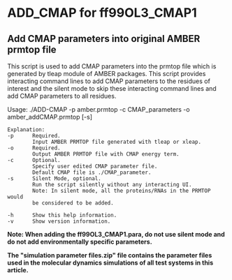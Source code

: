 # ADD_CMAP for ff99OL3_CMAP1
## Add CMAP parameters into original AMBER prmtop file
This script is used to add CMAP parameters into the prmtop file which is generated by tleap module of AMBER packages. This script provides interacting command lines to add CMAP parameters to the residues of interest and the silent mode to skip these interacting command lines and add CMAP parameters to all residues.

Usage: ./ADD-CMAP -p amber.prmtop -c CMAP_parameters -o amber_addCMAP.prmtop [-s]

```
Explanation:
-p      Required.
        Input AMBER PRMTOP file generated with tleap or xleap.
-o      Required.
        Output AMBER PRMTOP file with CMAP energy term.
-c      Optional.
        Specify user edited CMAP parameter file.
        Default CMAP file is ./CMAP_parameter.
-s      Silent Mode, optional.
        Run the script silently without any interacting UI.
        Note: In silent mode, all the proteins/RNAs in the PRMTOP would
        be considered to be added.

-h      Show this help information.
-v      Show version information.
```
**Note: When adding the ff99OL3_CMAP1.para, do not use silent mode and do not add environmentally specific parameters.**


**The "simulation parameter files.zip" file contains the parameter files used in the molecular dynamics simulations of all test systems in this article.**

